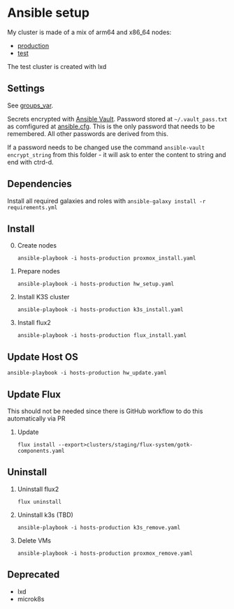 # Ansible setup

My cluster is made of a mix of arm64 and x86_64 nodes:
- [production](hosts-production)
- [test](hosts)

The test cluster is created with lxd

## Settings

See [groups_var](groups_var/all.yaml).

Secrets encrypted with [Ansible Vault](https://docs.ansible.com/ansible/latest/user_guide/vault.html). Password stored at `~/.vault_pass.txt` as comfigured at [ansible.cfg](ansible.cfg). This is the only password that needs to be remembered. All other passwords are derived from this.

If a password needs to be changed use the command `ansible-vault encrypt_string` from this folder - it will ask to enter the content to string and end with ctrd-d.

## Dependencies

Install all required galaxies and roles with `ansible-galaxy install -r requirements.yml`

## Install

0. Create nodes
   ```
   ansible-playbook -i hosts-production proxmox_install.yaml
   ```
1. Prepare nodes
   ```
   ansible-playbook -i hosts-production hw_setup.yaml
   ```
2. Install K3S cluster
   ```
   ansible-playbook -i hosts-production k3s_install.yaml
   ```
3. Install flux2
   ```
   ansible-playbook -i hosts-production flux_install.yaml

## Update Host OS
   ```
   ansible-playbook -i hosts-production hw_update.yaml
   ```

## Update Flux

This should not be needed since there is GitHub workflow to do this automatically via PR

1. Update
   ```
   flux install --export>clusters/staging/flux-system/gotk-components.yaml
   ```

## Uninstall

1. Uninstall flux2
   ```
   flux uninstall
   ```
2. Uninstall k3s (TBD)
   ```
   ansible-playbook -i hosts-production k3s_remove.yaml
   ```
2. Delete VMs
   ```
   ansible-playbook -i hosts-production proxmox_remove.yaml
   ```

## Deprecated
- lxd
- microk8s